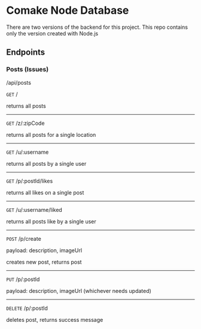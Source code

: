 # Comake Node Database

There are two versions of the backend for this project. This repo contains only the version created with Node.js

## Endpoints

### Posts (Issues)

/api/posts

`GET` /

returns all posts

---

`GET` /z/:zipCode

returns all posts for a single location

---

`GET` /u/:username

returns all posts by a single user

---

`GET` /p/:postId/likes

returns all likes on a single post

---

`GET` /u/:username/liked

returns all posts like by a single user

---

`POST` /p/create

payload: description, imageUrl

creates new post, returns post

---

`PUT` /p/:postId

payload: description, imageUrl (whichever needs updated)

---

`DELETE` /p/:postId

deletes post, returns success message
